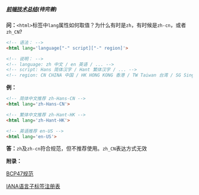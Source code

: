 ##### [前端技术总结](https://github.com/luobolin/Frontend-01-Template/blob/master/week01/frontend.xmind)(待完善)

**问：**`<html>`标签中`lang`属性如何取值？为什么有时是`zh`，有时候是`zh-cn`，或者`zh_CN`?

```html
<!-- 语法： -->
<html lang='language["-" script]["-" region]'>

<!-- 说明： -->
<!-- language: zh 中文 / en 英语 / ... -->
<!-- script: Hans 简体汉字 / Hant 繁体汉字 / ... -->
<!-- region: CN CHINA 中国 / HK HONG KONG 香港 / TW Taiwan 台湾 / SG Singapore 新加坡 -->
```

**例：**
```html
<!-- 简体中文推荐 zh-Hans-CN -->
<html lang='zh-Hans-CN'>

<!-- 繁体中文推荐 zh-Hant-HK -->
<html lang='zh-Hant-HK'>

<!-- 英语推荐 en-US -->
<html lang='en-US'>
```

**答：**`zh`及`zh-cn`符合规范，但不推荐使用。`zh_CN`表达方式无效

**附录：**

[BCP47规范](https://www.ietf.org/rfc/bcp/bcp47.txt)

[IANA语言子标签注册表](https://www.iana.org/assignments/language-subtag-registry/language-subtag-registry)
